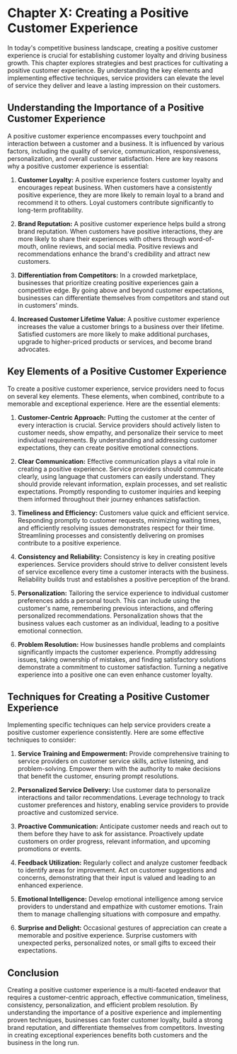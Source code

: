 Chapter X: Creating a Positive Customer Experience
==================================================

In today's competitive business landscape, creating a positive customer experience is crucial for establishing customer loyalty and driving business growth. This chapter explores strategies and best practices for cultivating a positive customer experience. By understanding the key elements and implementing effective techniques, service providers can elevate the level of service they deliver and leave a lasting impression on their customers.

**Understanding the Importance of a Positive Customer Experience**
------------------------------------------------------------------

A positive customer experience encompasses every touchpoint and interaction between a customer and a business. It is influenced by various factors, including the quality of service, communication, responsiveness, personalization, and overall customer satisfaction. Here are key reasons why a positive customer experience is essential:

1. **Customer Loyalty:** A positive experience fosters customer loyalty and encourages repeat business. When customers have a consistently positive experience, they are more likely to remain loyal to a brand and recommend it to others. Loyal customers contribute significantly to long-term profitability.

2. **Brand Reputation:** A positive customer experience helps build a strong brand reputation. When customers have positive interactions, they are more likely to share their experiences with others through word-of-mouth, online reviews, and social media. Positive reviews and recommendations enhance the brand's credibility and attract new customers.

3. **Differentiation from Competitors:** In a crowded marketplace, businesses that prioritize creating positive experiences gain a competitive edge. By going above and beyond customer expectations, businesses can differentiate themselves from competitors and stand out in customers' minds.

4. **Increased Customer Lifetime Value:** A positive customer experience increases the value a customer brings to a business over their lifetime. Satisfied customers are more likely to make additional purchases, upgrade to higher-priced products or services, and become brand advocates.

**Key Elements of a Positive Customer Experience**
--------------------------------------------------

To create a positive customer experience, service providers need to focus on several key elements. These elements, when combined, contribute to a memorable and exceptional experience. Here are the essential elements:

1. **Customer-Centric Approach:** Putting the customer at the center of every interaction is crucial. Service providers should actively listen to customer needs, show empathy, and personalize their service to meet individual requirements. By understanding and addressing customer expectations, they can create positive emotional connections.

2. **Clear Communication:** Effective communication plays a vital role in creating a positive experience. Service providers should communicate clearly, using language that customers can easily understand. They should provide relevant information, explain processes, and set realistic expectations. Promptly responding to customer inquiries and keeping them informed throughout their journey enhances satisfaction.

3. **Timeliness and Efficiency:** Customers value quick and efficient service. Responding promptly to customer requests, minimizing waiting times, and efficiently resolving issues demonstrates respect for their time. Streamlining processes and consistently delivering on promises contribute to a positive experience.

4. **Consistency and Reliability:** Consistency is key in creating positive experiences. Service providers should strive to deliver consistent levels of service excellence every time a customer interacts with the business. Reliability builds trust and establishes a positive perception of the brand.

5. **Personalization:** Tailoring the service experience to individual customer preferences adds a personal touch. This can include using the customer's name, remembering previous interactions, and offering personalized recommendations. Personalization shows that the business values each customer as an individual, leading to a positive emotional connection.

6. **Problem Resolution:** How businesses handle problems and complaints significantly impacts the customer experience. Promptly addressing issues, taking ownership of mistakes, and finding satisfactory solutions demonstrate a commitment to customer satisfaction. Turning a negative experience into a positive one can even enhance customer loyalty.

**Techniques for Creating a Positive Customer Experience**
----------------------------------------------------------

Implementing specific techniques can help service providers create a positive customer experience consistently. Here are some effective techniques to consider:

1. **Service Training and Empowerment:** Provide comprehensive training to service providers on customer service skills, active listening, and problem-solving. Empower them with the authority to make decisions that benefit the customer, ensuring prompt resolutions.

2. **Personalized Service Delivery:** Use customer data to personalize interactions and tailor recommendations. Leverage technology to track customer preferences and history, enabling service providers to provide proactive and customized service.

3. **Proactive Communication:** Anticipate customer needs and reach out to them before they have to ask for assistance. Proactively update customers on order progress, relevant information, and upcoming promotions or events.

4. **Feedback Utilization:** Regularly collect and analyze customer feedback to identify areas for improvement. Act on customer suggestions and concerns, demonstrating that their input is valued and leading to an enhanced experience.

5. **Emotional Intelligence:** Develop emotional intelligence among service providers to understand and empathize with customer emotions. Train them to manage challenging situations with composure and empathy.

6. **Surprise and Delight:** Occasional gestures of appreciation can create a memorable and positive experience. Surprise customers with unexpected perks, personalized notes, or small gifts to exceed their expectations.

**Conclusion**
--------------

Creating a positive customer experience is a multi-faceted endeavor that requires a customer-centric approach, effective communication, timeliness, consistency, personalization, and efficient problem resolution. By understanding the importance of a positive experience and implementing proven techniques, businesses can foster customer loyalty, build a strong brand reputation, and differentiate themselves from competitors. Investing in creating exceptional experiences benefits both customers and the business in the long run.
